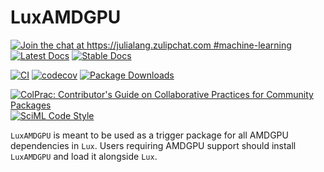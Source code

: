 # LuxAMDGPU

[![Join the chat at https://julialang.zulipchat.com #machine-learning](https://img.shields.io/static/v1?label=Zulip&message=chat&color=9558b2&labelColor=389826)](https://julialang.zulipchat.com/#narrow/stream/machine-learning)
[![Latest Docs](https://img.shields.io/badge/docs-latest-blue.svg)](http://lux.csail.mit.edu/dev/)
[![Stable Docs](https://img.shields.io/badge/docs-stable-blue.svg)](http://lux.csail.mit.edu/stable/)

[![CI](https://github.com/LuxDL/LuxAMDGPU.jl/actions/workflows/CI.yml/badge.svg)](https://github.com/LuxDL/LuxAMDGPU.jl/actions/workflows/CI.yml)
[![codecov](https://codecov.io/github/LuxDL/LuxAMDGPU.jl/branch/main/graph/badge.svg?token=1ZY0A2NPEM)](https://codecov.io/github/LuxDL/LuxAMDGPU.jl)
[![Package Downloads](https://shields.io/endpoint?url=https://pkgs.genieframework.com/api/v1/badge/LuxAMDGPU)](https://pkgs.genieframework.com?packages=LuxAMDGPU)

[![ColPrac: Contributor's Guide on Collaborative Practices for Community Packages](https://img.shields.io/badge/ColPrac-Contributor's%20Guide-blueviolet)](https://github.com/SciML/ColPrac)
[![SciML Code Style](https://img.shields.io/static/v1?label=code%20style&message=SciML&color=9558b2&labelColor=389826)](https://github.com/SciML/SciMLStyle)

`LuxAMDGPU` is meant to be used as a trigger package for all AMDGPU dependencies in `Lux`.
Users requiring AMDGPU support should install `LuxAMDGPU` and load it alongside `Lux`.
